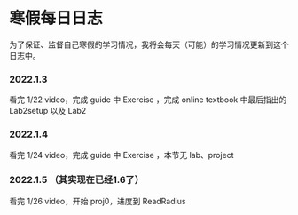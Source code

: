 # 寒假每日日志

为了保证、监督自己寒假的学习情况，我将会每天（可能）的学习情况更新到这个日志中。

### 2022.1.3

看完 1/22 video，完成 guide 中 Exercise ，完成 online textbook 中最后指出的 Lab2setup 以及 Lab2

### 2022.1.4

看完 1/24 video，完成 guide 中 Exercise ，本节无 lab、project

### 2022.1.5 （其实现在已经1.6了）

看完 1/26 video，开始 proj0，进度到 ReadRadius 
